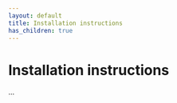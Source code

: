 ```yaml
---
layout: default
title: Installation instructions
has_children: true
---
```


# Installation instructions
...
